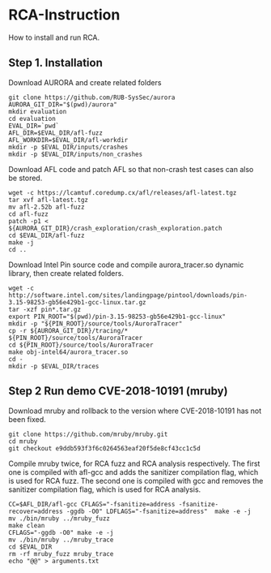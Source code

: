 # RCA-Instruction
How to install and run RCA.

## Step 1. Installation

Download AURORA and create related folders
```
git clone https://github.com/RUB-SysSec/aurora
AURORA_GIT_DIR="$(pwd)/aurora"
mkdir evaluation
cd evaluation
EVAL_DIR=`pwd`
AFL_DIR=$EVAL_DIR/afl-fuzz
AFL_WORKDIR=$EVAL_DIR/afl-workdir
mkdir -p $EVAL_DIR/inputs/crashes
mkdir -p $EVAL_DIR/inputs/non_crashes
```


Download AFL code and patch AFL so that non-crash test cases can also be stored.

```
wget -c https://lcamtuf.coredump.cx/afl/releases/afl-latest.tgz
tar xvf afl-latest.tgz
mv afl-2.52b afl-fuzz
cd afl-fuzz
patch -p1 < ${AURORA_GIT_DIR}/crash_exploration/crash_exploration.patch
cd $EVAL_DIR/afl-fuzz
make -j
cd ..
```

Download Intel Pin source code and compile aurora_tracer.so dynamic library, then create related folders.

```
wget -c http://software.intel.com/sites/landingpage/pintool/downloads/pin-3.15-98253-gb56e429b1-gcc-linux.tar.gz
tar -xzf pin*.tar.gz
export PIN_ROOT="$(pwd)/pin-3.15-98253-gb56e429b1-gcc-linux"
mkdir -p "${PIN_ROOT}/source/tools/AuroraTracer"
cp -r ${AURORA_GIT_DIR}/tracing/* ${PIN_ROOT}/source/tools/AuroraTracer
cd ${PIN_ROOT}/source/tools/AuroraTracer
make obj-intel64/aurora_tracer.so
cd -
mkdir -p $EVAL_DIR/traces

```

## Step 2 Run demo CVE-2018-10191 (mruby)


Download mruby and rollback to the version where CVE-2018-10191 has not been fixed.
```
git clone https://github.com/mruby/mruby.git
cd mruby
git checkout e9ddb593f3f6c0264563eaf20f5de8cf43cc1c5d
```

Compile mruby twice, for RCA fuzz and RCA analysis respectively.
The first one is compiled with afl-gcc and adds the sanitizer compilation flag, which is used for RCA fuzz.
The second one is compiled with gcc and removes the sanitizer compilation flag, which is used for RCA analysis.
```
CC=$AFL_DIR/afl-gcc CFLAGS="-fsanitize=address -fsanitize-recover=address -ggdb -O0" LDFLAGS="-fsanitize=address"  make -e -j
mv ./bin/mruby ../mruby_fuzz
make clean
CFLAGS="-ggdb -O0" make -e -j
mv ./bin/mruby ../mruby_trace
cd $EVAL_DIR
rm -rf mruby_fuzz mruby_trace
echo "@@" > arguments.txt
```


